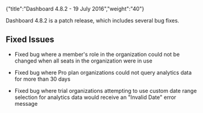 {"title":"Dashboard 4.8.2 - 19 July 2016","weight":"40"}

Dashboard 4.8.2 is a patch release, which includes several bug fixes.

## Fixed Issues

* Fixed bug where a member's role in the organization could not be changed when all seats in the organization were in use

* Fixed bug where Pro plan organizations could not query analytics data for more than 30 days

* Fixed bug where trial organizations attempting to use custom date range selection for analytics data would receive an "Invalid Date" error message
